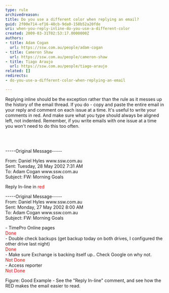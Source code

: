```yaml
---
type: rule
archivedreason: 
title: Do you use a different color when replying an email?
guid: 2f00e714-ef16-48cb-9da0-158b52a20fde
uri: when-you-reply-inline-do-you-use-a-different-color
created: 2009-03-31T02:53:17.0000000Z
authors:
- title: Adam Cogan
  url: https://ssw.com.au/people/adam-cogan
- title: Cameron Shaw
  url: https://ssw.com.au/people/cameron-shaw
- title: Tiago Araujo
  url: https://ssw.com.au/people/tiago-araujo
related: []
redirects:
- do-you-use-a-different-color-when-replying-an-email

---
```



Replying inline should be the exception rather than the rule as it messes up the history of the email thread. If you do - copy and paste the entire email in your reply and comment on each issue at a time. It's useful to write your comments in red. And make sure what you type should always be aligned left, not indented. Remember, if you write emails with one issue at a time you won't need to do this too often.

<br><excerpt class='endintro'></excerpt><br>

  <p>
<span class="ms-rteCustom-GreyBox">-----Original Message-----
</span></p>
<p>From&#58; Daniel Hyles www.ssw.com.au<br>
Sent&#58; Tuesday, 28 May 2002 7&#58;31 AM<br>
To&#58; Adam Cogan www.ssw.com.au<br>
Subject&#58; FW&#58; Morning Goals</p>
<p>Reply In-line in <span class="RedText"><font color="#ff0000">red</font></span></p>
<p>-----Original Message-----<br>
From&#58; Daniel Hyles www.ssw.com.au <br>
Sent&#58; Monday, 27 May 2002 8&#58;00 AM<br>
To&#58; Adam Cogan www.ssw.com.au<br>
Subject&#58; FW&#58; Morning Goals</p>
<p>- TimePro Online pages<br>
<font color="#ff0000"><span class="RedText">Done</span><br>
</font>- Double check backups (get backup today on both drives, I configured the other drive last night)<br>
<font color="#ff0000"><span class="RedText">Done</span><br>
</font>- Make sure Exchange is backing itself up.. Check Google on why not.<br>
<span class="RedText"><font color="#ff0000">Not Done</font></span><br>
- Access reporter<br>
<font color="#ff0000"><span class="RedText">Not Done</span> </font></p>
<p><span class="ms-rteCustom-FigureGood">Figure&#58;&#160;Good Example - See the &quot;Reply In-line&quot; comment, and see how the RED makes the email easier to read.</span></p>

<p>&#160;</p>



